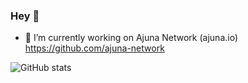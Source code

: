 ### Hey 👋

- 🔭 I’m currently working on Ajuna Network (ajuna.io) https://github.com/ajuna-network

<!--
**darkfriend77/darkfriend77** is a ✨ _special_ ✨ repository because its `README.md` (this file) appears on your GitHub profile.

Here are some ideas to get you started:

- 🔭 I’m currently working on ...
- 🌱 I’m currently learning ...
- 👯 I’m looking to collaborate on ...
- 🤔 I’m looking for help with ...
- 💬 Ask me about ...
- 📫 How to reach me: ...
- 😄 Pronouns: ...
- ⚡ Fun fact: ...
-->

![GitHub stats](https://github-readme-stats.vercel.app/api?username=darkfriend77&count_private=true&show_icons=true&theme=cobalt)

